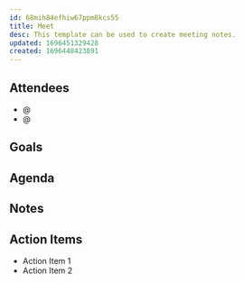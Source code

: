 ```yaml
---
id: 68mih84efhiw67ppm8kcs55
title: Meet
desc: This template can be used to create meeting notes.
updated: 1696451329428
created: 1696448423891
---
```


## Attendees

<!-- Meeting attendees. If you prefix users with an '@', you can then optionally click Ctrl+Enter to create a note for that user. -->

- @
- @

## Goals

<!-- Main objectives of the meeting -->

## Agenda

<!-- Agenda to be covered in the meeting -->

## Notes

<!-- Notes of discussion occurring during the meeting -->

## Action Items

<!-- You can note any follow up items here. To add more detail, highlight the summary and run `Create Task Note` to create each follow up item as a separate note. -->

- Action Item 1
- Action Item 2
